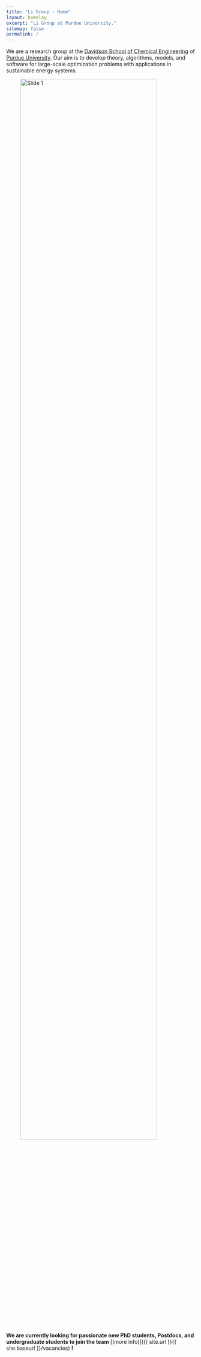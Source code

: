 ```yaml
---
title: "Li Group - Home"
layout: homelay
excerpt: "Li Group at Purdue University."
sitemap: false
permalink: /
---
```


We are a research group at the [Davidson School of Chemical Engineering](https://engineering.purdue.edu/ChE) of [Purdue University](https://www.purdue.edu/). Our aim is to develop theory, algorithms, models, and software for large-scale optimization problems with applications in sustainable energy systems.



<img src="{{ site.url }}{{ site.baseurl }}/images/slider7001400/purdue.jpeg" alt="Slide 1" width="85%" style="display:block; margin-left: auto; margin-right: auto;" />





 **We are currently looking for passionate new PhD students, Postdocs, and undergraduate students to join the team** [(more info)]({{ site.url }}{{ site.baseurl }}/vacancies) **!**



